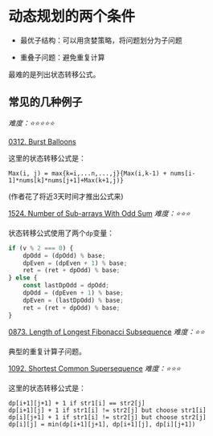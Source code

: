 # 动态规划的两个条件

- 最优子结构：可以用贪婪策略，将问题划分为子问题

- 重叠子问题：避免重复计算

最难的是列出状态转移公式。

## 常见的几种例子

*难度：⭐️⭐️⭐️⭐️⭐️*

[0312. Burst Balloons](../0312.ts)

这里的状态转移公式是：
```
Max(i, j) = max{k=i,...n,...,j}{Max(i,k-1) + nums[i-1]*nums[k]*nums[j+1]+Max(k+1,j)}
```
(作者花了将近3天时间才推出公式来)

[1524. Number of Sub-arrays With Odd Sum](../1524.ts)
*难度：⭐️⭐️⭐️*

状态转移公式使用了两个`dp`变量：
```typescript
if (v % 2 === 0) {
    dpOdd = (dpOdd) % base;
    dpEven = (dpEven + 1) % base;
    ret = (ret + dpOdd) % base;
} else {
    const lastDpOdd = dpOdd;
    dpOdd = (dpEven + 1) % base;
    dpEven = (lastDpOdd) % base;
    ret = (ret + dpOdd) % base;
}
```

[0873. Length of Longest Fibonacci Subsequence](../0873.ts)
*难度：⭐️⭐️*

典型的重复计算子问题。

[1092. Shortest Common Supersequence](../1092.ts)
*难度：⭐️⭐️⭐️*

这里的状态转移公式是：
```
dp[i+1][j+1] + 1 if str1[i] == str2[j]
dp[i+1][j] + 1 if str1[i] != str2[j] but choose str1[i]
dp[i][j+1] + 1 if str1[i] != str2[j] but choose str2[j]
dp[i][j] = min(dp[i+1][j+1], dp[i+1][j], dp[i][j+1])
```